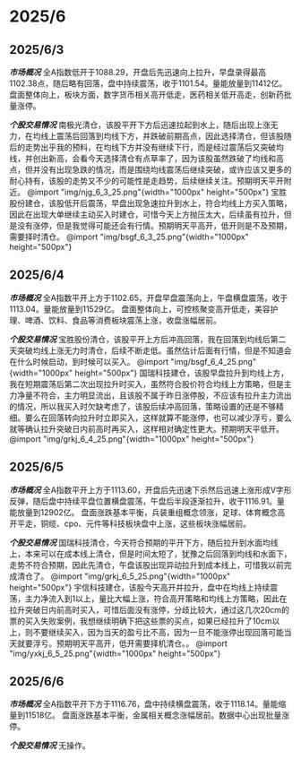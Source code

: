# 2025/6

## 2025/6/3

***市场概况***
全A指数低开于1088.29，开盘后先迅速向上拉升，早盘录得最高1102.38点，随后略有回落，盘中持续震荡，收于1101.54。量能放量到11412亿。
盘面整体向上，板块方面，数字货币相关高开低走，医药相关低开高走，创新药批量涨停。

***个股交易情况***
南极光清仓，该股平开下方后迅速拉起到水上，随后出现上涨无力，在均线上震荡后回落到均线下方，并跌破前期高点，因此选择清仓，但该股随后的走势出乎我的预料，在均线下方并没有继续下行，而是经过震荡后又突破均线，并创出新高，会看今天选择清仓有点草率了，因为该股虽然跌破了均线和高点，但并没有出现急跌的情况，而是围绕均线震荡后继续突破，或许应该又更多的耐心持有，该股的走势又不少的可能性是走趋势，后续继续关注。预期明天平开附近。
@import "img/njg_6_3_25.png"{width="1000px" height="500px"}
宝胜股份建仓，该股低开后震荡，早盘出现急速拉升到水上，符合均线上方买入策略，因此在出现大单继续主动买入时建仓，可惜今天上方抛压太大，后续虽有拉升，但是没有涨停，但是我觉得可能还会有行情。预期明天平高开，低开则是不及预期，需要择时清仓。
@import "img/bsgf_6_3_25.png"{width="1000px" height="500px"}

## 2025/6/4

***市场概况***
全A指数平开上方于1102.65，开盘早盘震荡向上，午盘横盘震荡，收于1113.04。量能放量到11529亿。
盘面整体向上，可控核聚变高开低走，美容护理、啤酒、饮料、食品等消费板块震荡上涨，收盘涨幅居前。

***个股交易情况***
宝胜股份清仓，该股平开上方后冲高回落，我在回落到均线后第二天突破均线上涨无力时清仓，后续不断走低。虽然估计后面有行情，但是不知道会在什么时候启动，到时候可以买入。
@import "img/bsgf_6_4_25.png"{width="1000px" height="500px"}
国瑞科技建仓，该股早盘拉升到均线上方，我在短期震荡后第二次出现拉升时买入，虽然符合股价符合均线上方策略，但是主力净量不符合，主力明显流出，且该股不属于昨日涨停股，不应该有拉升主力流出的情况，所以我买入时欠缺考虑了，该股后续冲高回落，策略设置的还是不够精细。要么在回落转向拉升时立即买入，这样就算不能涨停，也可以减少浮亏，要么就等确认拉升突破日内前高时再买入，这样相对确定性更大。预期明天平低开。
@import "img/grkj_6_4_25.png"{width="1000px" height="500px"}

## 2025/6/5

***市场概况***
全A指数平开上方于1113.60，开盘后先迅速下杀然后迅速上涨形成V字形反弹，随后盘中持续平盘位置横盘震荡，午盘后半段逐渐拉升，收于1116.91。量能放量到12902亿。
盘面涨跌基本平衡，兵装重组概念领涨，足球、体育概念高开平走，铜缆、cpo、元件等科技板块盘中上涨，这些板块涨幅居前。

***个股交易情况***
国瑞科技清仓，今天符合预期的平开下方，随后拉升到水面均线上，本来可以在成本线上清仓，但是时间太短了，犹豫之后回落到均线和水面下，走势不符合预期，因此先清仓，午盘该股出现异动拉升到成本线上，可惜我以前完成清仓了。
@import "img/grkj_6_5_25.png"{width="1000px" height="500px"}
宇信科技建仓，该股今天高开并拉升，盘中在均线上持续震荡，主力净流入到1以上，量比大幅上涨，符合高开策略和均线上方策略，因此在拉升突破日内前高时买入，可惜后面没有涨停，分歧比较大，通过这几次20cm的票的买入失败案例，我想继续明确下把这些票的买点，如果已经拉升了10cm以上，则不要继续买入，因为当天的盈亏比不高，因为一旦不能涨停出现回落可能当天就要浮亏。预期明天平高开，低开需要择机清仓。。
@import "img/yxkj_6_5_25.png"{width="1000px" height="500px"}

## 2025/6/6

***市场概况***
全A指数平开下方于1116.76，盘中持续横盘震荡，收于1118.14。量能缩量到11518亿。
盘面涨跌基本平衡，金属相关概念涨幅居前。数据中心出现批量涨停。

***个股交易情况***
无操作。